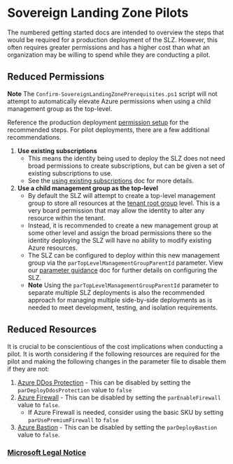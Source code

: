 # Sovereign Landing Zone Pilots

The numbered getting started docs are intended to overview the steps that would be required for a production deployment of the SLZ. However, this often requires greater permissions and has a higher cost than what an organization may be willing to spend while they are conducting a pilot.

## Reduced Permissions

**Note** The `Confirm-SovereignLandingZonePrerequisites.ps1` script will not attempt to automatically elevate Azure permissions when using a child management group as the top-level.

Reference the production deployment [permission setup](../05-Permissions-Tooling.md) for the recommended steps. For pilot deployments, there are a few additional recommendations.

1. **Use existing subscriptions**
   * This means the identity being used to deploy the SLZ does not need broad permissions to create subscriptions, but can be given a set of existing subscriptions to use.
   * See the [using existing subscriptions](./Using-Existing-Subscriptions.md) doc for more details.
2. **Use a child management group as the top-level**
   * By default the SLZ will attempt to create a top-level management group to store all resources at the [tenant root group](https://learn.microsoft.com/azure/governance/management-groups/overview#root-management-group-for-each-directory) level. This is a very board permission that may allow the identity to alter any resource within the tenant.
   * Instead, it is recommended to create a new management group at some other level and assign the broad permissions there so the identity deploying the SLZ will have no ability to modify existing Azure resources.
   * The SLZ can be configured to deploy within this new management group via the `parTopLevelManagementGroupParentId` parameter. View our [parameter guidance](../07-Deployment-Parameters.md) doc for further details on configuring the SLZ.
   * **Note** Using the `parTopLevelManagementGroupParentId` parameter to separate multiple SLZ deployments is also the recommended approach for managing multiple side-by-side deployments as is needed to meet development, testing, and isolation requirements.

## Reduced Resources

It is crucial to be conscientious of the cost implications when conducting a pilot. It is worth considering if the following resources are required for the pilot and making the following changes in the parameter file to disable them if they are not:

1. [Azure DDos Protection](https://learn.microsoft.com/azure/ddos-protection/ddos-protection-overview) - This can be disabled by setting the `parDeployDdosProtection` value to `false`
2. [Azure Firewall](https://learn.microsoft.com/azure/firewall/overview) - This can be disabled by setting the `parEnableFirewall` value to `false`.
   * If Azure Firewall is needed, consider using the basic SKU by setting `parUsePremiumFirewall` to `false`
3. [Azure Bastion](https://learn.microsoft.com/azure/bastion/bastion-overview) - This can be disabled by setting the `parDeployBastion` value to `false`.

### [Microsoft Legal Notice](../NOTICE.md)

